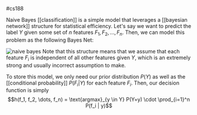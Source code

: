 #cs188 

Naive Bayes [[classification]] is a simple model that leverages a [[bayesian network]] structure for statistical efficiency. Let's say we want to predict the label $Y$ given some set of $n$ features $F_1, F_2, \dots, F_n$. Then, we can model this problem as the following Bayes Net:

![naive bayes](naivebayes.png)
Note that this structure means that we assume that each feature $F_i$ is independent of all other features given $Y$, which is an extremely strong and usually incorrect assumption to make.

To store this model, we only need our prior distribution $P(Y)$ as well as the [[conditional probability]] $P(F_i|Y)$ for each feature $F_i$. Then, our decision function is simply
$$h(f_1, f_2, \dots, f_n) = \text{argmax}_{y \in Y} P(Y=y) \cdot \prod_{i=1}^n P(f_i | y)$$
